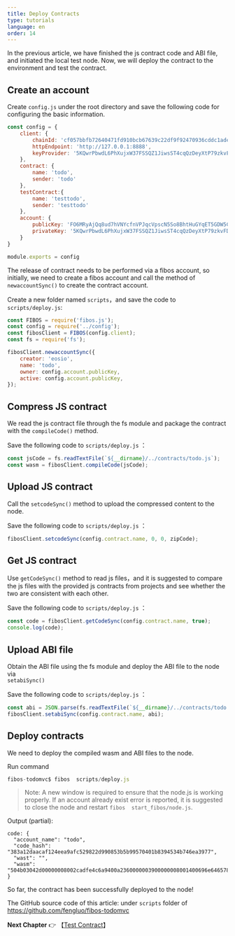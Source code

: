 ```yaml
---
title: Deploy Contracts
type: tutorials
language: en
order: 14
---
```


In the previous article, we have finished the js contract code and ABI file, and initiated the local test node. 
Now, we will deploy the contract to the environment and test the contract.


## Create an account

Create `config.js` under the root directory and save the following code for configuring the basic information.

```javascript
const config = {
    client: {
        chainId: 'cf057bbfb72640471fd910bcb67639c22df9f92470936cddc1ade0e2f2e7dc4f',
        httpEndpoint: 'http://127.0.0.1:8888',
        keyProvider: '5KQwrPbwdL6PhXujxW37FSSQZ1JiwsST4cqQzDeyXtP79zkvFD3'
    },
    contract: {
        name: 'todo',
        sender: 'todo'
    },
    testContract:{
        name: 'testtodo',
        sender: 'testtodo'
    },
    account: {
        publicKey: 'FO6MRyAjQq8ud7hVNYcfnVPJqcVpscN5So8BhtHuGYqET5GDW5CV',
        privateKey: '5KQwrPbwdL6PhXujxW37FSSQZ1JiwsST4cqQzDeyXtP79zkvFD3'
    }
}

module.exports = config
```

The release of contract needs to be performed via a fibos account, so initially, we need to create a fibos account and call the method of `newaccountSync()` to create the contract account.

Create a new folder named `scripts`，and save the code to `scripts/deploy.js`:

```js
const FIBOS = require('fibos.js');
const config = require('../config');
const fibosClient = FIBOS(config.client);
const fs = require('fs');

fibosClient.newaccountSync({
    creator: 'eosio',
    name: 'todo',
    owner: config.account.publicKey,
    active: config.account.publicKey,
});
```



## Compress JS contract
We read the js contract file through the fs module and package the contract with the `compileCode()` method.

Save the following code to `scripts/deploy.js` ：

```js
const jsCode = fs.readTextFile(`${__dirname}/../contracts/todo.js`);
const wasm = fibosClient.compileCode(jsCode);
```

## Upload JS contract
Call the `setcodeSync()` method to upload the compressed content to the node.

Save the following code to `scripts/deploy.js` ：

```js
fibosClient.setcodeSync(config.contract.name, 0, 0, zipCode);
```

## Get JS contract 

Use `getCodeSync()` method to read js files，and it is suggested to compare the js files with the provided js contracts from projects and see whether the two are consistent with each other.

Save the following code to `scripts/deploy.js` ：

```js
const code = fibosClient.getCodeSync(config.contract.name, true);
console.log(code);
```

## Upload ABI file

Obtain the ABI file using the fs module and deploy the ABI file to the node via  
`setabiSync()` 

Save the following code to `scripts/deploy.js` ：

```js
const abi = JSON.parse(fs.readTextFile(`${__dirname}/../contracts/todo.js`));
fibosClient.setabiSync(config.contract.name, abi);
```


## Deploy contracts

We need to deploy the compiled wasm and ABI files to the node.


Run command 

```javascript
fibos-todomvc$ fibos  scripts/deploy.js
```

> Note: A new window is required to ensure that the node.js is working properly. If an account already exist error is reported, it is suggested to close the node and restart `fibos  start_fibos/node.js`.

Output (partial):

```
code: {
  "account_name": "todo",
  "code_hash": "383a12daacaf124eea9afc529822d990853b5b99570401b8394534b746ea3977",
  "wast": "",
  "wasm": "504b03042d00000008002cadfe4c6a9400a2360000003900000008001400696e6465782e6a7301001000000000000000000000000000000000004bad28c82f2a29d6cbc854b055282d4e2d52b0b55348cecf2bcecf49d54b2d2aca2fd250cfcc0389941425269758a9eb8055695a0300504b010200001400000008002cadfe4c6a9400a23600000039000000080000000000000001000000000000000000696e6465782e6a73504b0506000000000100010036000000700000000000"
}

```

So far, the contract has been successfully deployed to the node! 

The GitHub source code of this article: under `scripts` folder of 
<https://github.com/fengluo/fibos-todomvc> 

**Next Chapter**
👉 【[Test Contract](./tutorials-testcase.html)】

